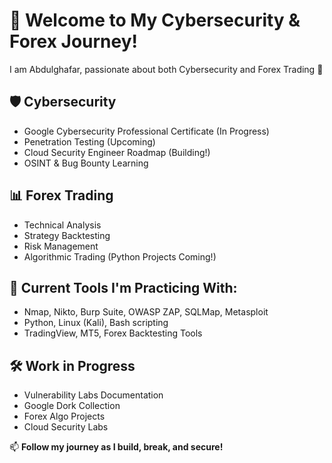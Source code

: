 # 👋 Welcome to My Cybersecurity & Forex Journey!

I am Abdulghafar, passionate about both Cybersecurity and Forex Trading 🚀

## 🛡 Cybersecurity

- Google Cybersecurity Professional Certificate (In Progress)
- Penetration Testing (Upcoming)
- Cloud Security Engineer Roadmap (Building!)
- OSINT & Bug Bounty Learning

## 📊 Forex Trading

- Technical Analysis
- Strategy Backtesting
- Risk Management
- Algorithmic Trading (Python Projects Coming!)

## 🧰 Current Tools I'm Practicing With:

- Nmap, Nikto, Burp Suite, OWASP ZAP, SQLMap, Metasploit
- Python, Linux (Kali), Bash scripting
- TradingView, MT5, Forex Backtesting Tools

## 🛠 Work in Progress

- Vulnerability Labs Documentation
- Google Dork Collection
- Forex Algo Projects
- Cloud Security Labs

📫 **Follow my journey as I build, break, and secure!**
